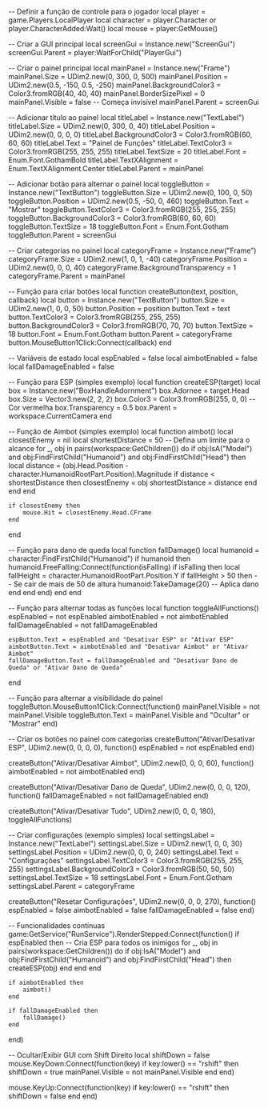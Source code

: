 -- Definir a função de controle para o jogador
local player = game.Players.LocalPlayer
local character = player.Character or player.CharacterAdded:Wait()
local mouse = player:GetMouse()

-- Criar a GUI principal
local screenGui = Instance.new("ScreenGui")
screenGui.Parent = player:WaitForChild("PlayerGui")

-- Criar o painel principal
local mainPanel = Instance.new("Frame")
mainPanel.Size = UDim2.new(0, 300, 0, 500)
mainPanel.Position = UDim2.new(0.5, -150, 0.5, -250)
mainPanel.BackgroundColor3 = Color3.fromRGB(40, 40, 40)
mainPanel.BorderSizePixel = 0
mainPanel.Visible = false  -- Começa invisível
mainPanel.Parent = screenGui

-- Adicionar título ao painel
local titleLabel = Instance.new("TextLabel")
titleLabel.Size = UDim2.new(0, 300, 0, 40)
titleLabel.Position = UDim2.new(0, 0, 0, 0)
titleLabel.BackgroundColor3 = Color3.fromRGB(60, 60, 60)
titleLabel.Text = "Painel de Funções"
titleLabel.TextColor3 = Color3.fromRGB(255, 255, 255)
titleLabel.TextSize = 20
titleLabel.Font = Enum.Font.GothamBold
titleLabel.TextXAlignment = Enum.TextXAlignment.Center
titleLabel.Parent = mainPanel

-- Adicionar botão para alternar o painel
local toggleButton = Instance.new("TextButton")
toggleButton.Size = UDim2.new(0, 100, 0, 50)
toggleButton.Position = UDim2.new(0.5, -50, 0, 460)
toggleButton.Text = "Mostrar"
toggleButton.TextColor3 = Color3.fromRGB(255, 255, 255)
toggleButton.BackgroundColor3 = Color3.fromRGB(60, 60, 60)
toggleButton.TextSize = 18
toggleButton.Font = Enum.Font.Gotham
toggleButton.Parent = screenGui

-- Criar categorias no painel
local categoryFrame = Instance.new("Frame")
categoryFrame.Size = UDim2.new(1, 0, 1, -40)
categoryFrame.Position = UDim2.new(0, 0, 0, 40)
categoryFrame.BackgroundTransparency = 1
categoryFrame.Parent = mainPanel

-- Função para criar botões
local function createButton(text, position, callback)
    local button = Instance.new("TextButton")
    button.Size = UDim2.new(1, 0, 0, 50)
    button.Position = position
    button.Text = text
    button.TextColor3 = Color3.fromRGB(255, 255, 255)
    button.BackgroundColor3 = Color3.fromRGB(70, 70, 70)
    button.TextSize = 18
    button.Font = Enum.Font.Gotham
    button.Parent = categoryFrame
    button.MouseButton1Click:Connect(callback)
end

-- Variáveis de estado
local espEnabled = false
local aimbotEnabled = false
local fallDamageEnabled = false

-- Função para ESP (simples exemplo)
local function createESP(target)
    local box = Instance.new("BoxHandleAdornment")
    box.Adornee = target.Head
    box.Size = Vector3.new(2, 2, 2)
    box.Color3 = Color3.fromRGB(255, 0, 0)  -- Cor vermelha
    box.Transparency = 0.5
    box.Parent = workspace.CurrentCamera
end

-- Função de Aimbot (simples exemplo)
local function aimbot()
    local closestEnemy = nil
    local shortestDistance = 50  -- Defina um limite para o alcance
    for _, obj in pairs(workspace:GetChildren()) do
        if obj:IsA("Model") and obj:FindFirstChild("Humanoid") and obj:FindFirstChild("Head") then
            local distance = (obj.Head.Position - character.HumanoidRootPart.Position).Magnitude
            if distance < shortestDistance then
                closestEnemy = obj
                shortestDistance = distance
            end
        end
    end

    if closestEnemy then
        mouse.Hit = closestEnemy.Head.CFrame
    end
end

-- Função para dano de queda
local function fallDamage()
    local humanoid = character:FindFirstChild("Humanoid")
    if humanoid then
        humanoid.FreeFalling:Connect(function(isFalling)
            if isFalling then
                local fallHeight = character.HumanoidRootPart.Position.Y
                if fallHeight > 50 then  -- Se cair de mais de 50 de altura
                    humanoid:TakeDamage(20)  -- Aplica dano
                end
            end
        end)
    end
end

-- Função para alternar todas as funções
local function toggleAllFunctions()
    espEnabled = not espEnabled
    aimbotEnabled = not aimbotEnabled
    fallDamageEnabled = not fallDamageEnabled
    
    espButton.Text = espEnabled and "Desativar ESP" or "Ativar ESP"
    aimbotButton.Text = aimbotEnabled and "Desativar Aimbot" or "Ativar Aimbot"
    fallDamageButton.Text = fallDamageEnabled and "Desativar Dano de Queda" or "Ativar Dano de Queda"
end

-- Função para alternar a visibilidade do painel
toggleButton.MouseButton1Click:Connect(function()
    mainPanel.Visible = not mainPanel.Visible
    toggleButton.Text = mainPanel.Visible and "Ocultar" or "Mostrar"
end)

-- Criar os botões no painel com categorias
createButton("Ativar/Desativar ESP", UDim2.new(0, 0, 0, 0), function()
    espEnabled = not espEnabled
end)

createButton("Ativar/Desativar Aimbot", UDim2.new(0, 0, 0, 60), function()
    aimbotEnabled = not aimbotEnabled
end)

createButton("Ativar/Desativar Dano de Queda", UDim2.new(0, 0, 0, 120), function()
    fallDamageEnabled = not fallDamageEnabled
end)

createButton("Ativar/Desativar Tudo", UDim2.new(0, 0, 0, 180), toggleAllFunctions)

-- Criar configurações (exemplo simples)
local settingsLabel = Instance.new("TextLabel")
settingsLabel.Size = UDim2.new(1, 0, 0, 30)
settingsLabel.Position = UDim2.new(0, 0, 0, 240)
settingsLabel.Text = "Configurações"
settingsLabel.TextColor3 = Color3.fromRGB(255, 255, 255)
settingsLabel.BackgroundColor3 = Color3.fromRGB(50, 50, 50)
settingsLabel.TextSize = 18
settingsLabel.Font = Enum.Font.Gotham
settingsLabel.Parent = categoryFrame

createButton("Resetar Configurações", UDim2.new(0, 0, 0, 270), function()
    espEnabled = false
    aimbotEnabled = false
    fallDamageEnabled = false
end)

-- Funcionalidades contínuas
game:GetService("RunService").RenderStepped:Connect(function()
    if espEnabled then
        -- Cria ESP para todos os inimigos
        for _, obj in pairs(workspace:GetChildren()) do
            if obj:IsA("Model") and obj:FindFirstChild("Humanoid") and obj:FindFirstChild("Head") then
                createESP(obj)
            end
        end
    end

    if aimbotEnabled then
        aimbot()
    end

    if fallDamageEnabled then
        fallDamage()
    end
end)

-- Ocultar/Exibir GUI com Shift Direito
local shiftDown = false
mouse.KeyDown:Connect(function(key)
    if key:lower() == "rshift" then
        shiftDown = true
        mainPanel.Visible = not mainPanel.Visible
    end
end)

mouse.KeyUp:Connect(function(key)
    if key:lower() == "rshift" then
        shiftDown = false
    end
end)
